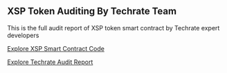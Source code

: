 ## XSP Token Auditing By Techrate Team

This is the full audit report of XSP token smart contract by Techrate expert developers 

[Explore XSP Smart Contract Code](https://xdc.blocksscan.io/tokens/xdc36726235dadbdb4658d33e62a249dca7c4b2bc68)

[Explore Techrate Audit Report](https://github.com/XSwapProtocol/Smart-Contract-Audits/blob/main/October/XSP%20Token.pdf)
